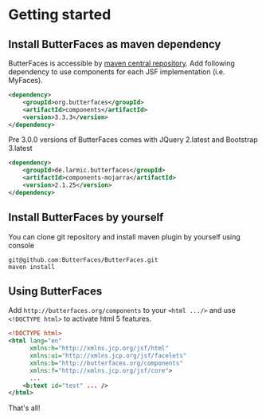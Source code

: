 # Getting started

## Install ButterFaces as maven dependency

ButterFaces is accessible by [maven central repository]('http://search.maven.org/#search/ga|1|butterfaces'). Add following dependency to use components for each JSF implementation \(i.e. MyFaces\).

```xml
<dependency>
    <groupId>org.butterfaces</groupId>
    <artifactId>components</artifactId>
    <version>3.3.3</version>
</dependency>
```

Pre 3.0.0 versions of ButterFaces comes with JQuery 2.latest and Bootstrap 3.latest

```xml
<dependency>
    <groupId>de.larmic.butterfaces</groupId>
    <artifactId>components-mojarra</artifactId>
    <version>2.1.25</version>
</dependency>
```

## Install ButterFaces by yourself

You can clone git repository and install maven plugin by yourself using console

```
git@github.com:ButterFaces/ButterFaces.git
maven install
```

## Using ButterFaces

Add `http://butterfaces.org/components` to your `<html .../>` and use `<!DOCTYPE html>` to activate html 5 features.

```xml
<!DOCTYPE html>
<html lang="en"
      xmlns:h="http://xmlns.jcp.org/jsf/html"
      xmlns:ui="http://xmlns.jcp.org/jsf/facelets"
      xmlns:b="http://butterfaces.org/components"
      xmlns:f="http://xmlns.jcp.org/jsf/core">
      ...
    <b:text id="test" ... />
</html>
```

That's all!

